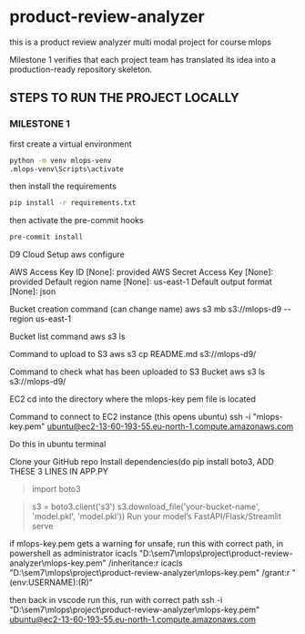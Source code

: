 # product-review-analyzer
this is a product review analyzer multi modal project for course mlops

Milestone 1 verifies that each project team has translated its idea into a production-ready
repository skeleton.

## STEPS TO RUN THE PROJECT LOCALLY

### MILESTONE 1
first create a virtual environment
```bash
python -m venv mlops-venv
.mlops-venv\Scripts\activate
```
then install the requirements
```bash
pip install -r requirements.txt
```
then activate the pre-commit hooks
```bash
pre-commit install
```

D9 Cloud Setup
aws configure

AWS Access Key ID [None]: provided
AWS Secret Access Key [None]: provided
Default region name [None]: us-east-1
Default output format [None]: json

Bucket creation command (can change name)
aws s3 mb s3://mlops-d9 --region us-east-1

Bucket list command
aws s3 ls

Command to upload to S3
aws s3 cp README.md s3://mlops-d9/ 

Command to check what has been uploaded to S3 Bucket
aws s3 ls s3://mlops-d9/

EC2
cd into the directory where the mlops-key pem file is located

Command to connect to EC2 instance (this opens ubuntu)
ssh -i "mlops-key.pem" ubuntu@ec2-13-60-193-55.eu-north-1.compute.amazonaws.com

Do this in ubuntu terminal

Clone your GitHub repo
Install dependencies(do pip install boto3,
ADD THESE 3 LINES IN APP.PY
>import boto3

>s3 = boto3.client('s3')
>s3.download_file('your-bucket-name', 'model.pkl', 'model.pkl'))
Run your model’s FastAPI/Flask/Streamlit serve

if mlops-key.pem gets a warning for unsafe, run this with correct path, in powershell as administrator
icacls "D:\sem7\mlops\project\product-review-analyzer\mlops-key.pem" /inheritance:r
icacls "D:\sem7\mlops\project\product-review-analyzer\mlops-key.pem" /grant:r "$($env:USERNAME):(R)"

then back in vscode run this, run with correct path
ssh -i "D:\sem7\mlops\project\product-review-analyzer\mlops-key.pem" ubuntu@ec2-13-60-193-55.eu-north-1.compute.amazonaws.com